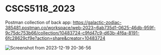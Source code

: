 # CSCS5118_2023
Postman collection of back app: 
https://galactic-zodiac-385481.postman.co/workspace/web-2023~6ab735d1-0625-46db-959f-9c75dc753b66/collection/10483724-c9fd47c9-d63b-4f6a-8191-6fc28629cf9e?action=share&creator=10483724

![Screenshot from 2023-12-19 20-36-56](https://github.com/Defaultse/CSCS5118_2023/assets/45491587/a153617c-8ca9-4596-a0dd-c9a8cbf037c7)
